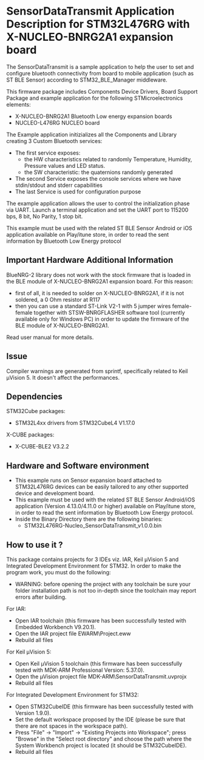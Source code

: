 # SensorDataTransmit Application Description for STM32L476RG with X-NUCLEO-BNRG2A1 expansion board

The SensorDataTransmit is a sample application to help the user to set and configure bluetooth connectivity from board to mobile application (such as ST BLE Sensor) according to STM32_BLE_Manager middleware.

This firmware package includes Components Device Drivers, Board Support Package and example application for the following STMicroelectronics elements:
 - X-NUCLEO-BNRG2A1 Bluetooth Low energy expansion boards
 - NUCLEO-L476RG NUCLEO board
 
The Example application initizializes all the Components and Library creating 3 Custom Bluetooth services:
 - The first service exposes:
   - the HW characteristics related to randomly Temperature, Humidity,
     Pressure values and LED status.
   - the SW characteristic: the quaternions randomly generated 
 - The second Service exposes the console services where we have stdin/stdout and stderr capabilities
 - The last Service is used for configuration purpose

The example application allows the user to control the initialization phase via UART.
Launch a terminal application and set the UART port to 115200 bps, 8 bit, No Parity, 1 stop bit.
 
This example must be used with the related ST BLE Sensor Android or iOS application available on Play/itune store,
in order to read the sent information by Bluetooth Low Energy protocol

## Important Hardware Additional Information

BlueNRG-2 library does not work with the stock firmware that is loaded in the BLE module of X-NUCLEO-BNRG2A1 expansion board.
For this reason:
 - first of all, it is needed to solder on X-NUCLEO-BNRG2A1, if it is not soldered, a 0 Ohm resistor at R117
 - then you can use a standard ST-Link V2-1 with 5 jumper wires female-female together with STSW-BNRGFLASHER software tool
  (currently available only for Windows PC) in order to update the firmware of the BLE module of X-NUCLEO-BNRG2A1.

Read user manual for more details. 

## Issue

Compiler warnings are generated from sprintf, specifically related to Keil µVision 5.
It doesn't affect the performances.

## Dependencies

STM32Cube packages:
  - STM32L4xx drivers from STM32CubeL4 V1.17.0
  
X-CUBE packages:
  - X-CUBE-BLE2 V3.2.2
  
## Hardware and Software environment

- This example runs on Sensor expansion board attached to STM32L476RG devices can be easily tailored to any other supported device and development board.
- This example must be used with the related ST BLE Sensor Android/iOS application (Version 4.13.0/4.11.0 or higher) available on Play/itune store, in order to read the sent information by Bluetooth Low Energy protocol.
- Inside the Binary Directory there are the following binaries:
  - STM32L476RG-Nucleo_SensorDataTransmit_v1.0.0.bin

## How to use it ?

This package contains projects for 3 IDEs viz. IAR, Keil µVision 5 and Integrated Development Environment for STM32. 
In order to make the  program work, you must do the following:
 - WARNING: before opening the project with any toolchain be sure your folder
   installation path is not too in-depth since the toolchain may report errors
   after building.

For IAR:
 - Open IAR toolchain (this firmware has been successfully tested with Embedded Workbench V9.20.1).
 - Open the IAR project file EWARM\Project.eww
 - Rebuild all files 

For Keil µVision 5:
 - Open Keil µVision 5 toolchain (this firmware has been successfully tested with MDK-ARM Professional Version: 5.37.0).
 - Open the µVision project file MDK-ARM\SensorDataTransmit.uvprojx
 - Rebuild all files
 
For Integrated Development Environment for STM32:
 - Open STM32CubeIDE (this firmware has been successfully tested with Version 1.9.0).
 - Set the default workspace proposed by the IDE (please be sure that there are not spaces in the workspace path).
 - Press "File" -> "Import" -> "Existing Projects into Workspace"; press "Browse" in the "Select root directory" and choose the path where the System
   Workbench project is located (it should be STM32CubeIDE). 
 - Rebuild all files
